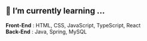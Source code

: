## 🌱 I’m currently learning ...
  <b>Front-End</b> : HTML, CSS, JavaScript, TypeScript, React<br>
  <b>Back-End</b> : Java, Spring, MySQL
  
<!--
- 🔭 I’m currently working on ...

- 👯 I’m looking to collaborate on ...
- 🤔 I’m looking for help with ...
- 💬 Ask me about ...
- 📫 How to reach me: ...
- 😄 Pronouns: ...
- ⚡ Fun fact: ...

개인 프로젝트
- VR 개발
- AR 개발
- 부스트 코스 UI 과정 수료
- 부스트 코스 백엔드 과정 수료

팀 프로젝트
- easyplant
- fromwear
- 신규사업 개발 프로젝트
- 졸업프로젝트 

work
전능아이티 6개월
대기업 인턴

기타 활동
hanyang GDSC 1기
-->
